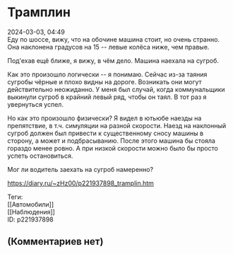 Трамплин
========

  
2024-03-03, 04:49  
 Еду по шоссе, вижу, что на обочине машина стоит, но очень странно. Она наклонена градусов на 15 -- левые колёса ниже, чем правые.   
   
 Под'ехав ещё ближе, я вижу, в чём дело. Машина наехала на сугроб.   
   
 Как это произошло логически -- я понимаю. Сейчас из-за таяния сугробы чёрные и плохо видны на дороге. Возникать они могут действительно неожиданно. У меня был случай, когда коммунальщики выкинули сугроб в крайний левый ряд, чтобы он таял. В тот раз я увернуться успел.   
   
 Но как это произошло физически? Я видел в ютьюбе наезды на препятствие, в т.ч. симуляции на разной скорости. Наезд на наклонный сугроб должен был привести к существенному сносу машины в сторону, а может и подбрасыванию. После этого машина бы стояла гораздо менее ровно. А при низкой скорости можно было бы просто успеть остановиться.   
   
 Мог ли водитель заехать на сугроб намеренно?   
  
<https://diary.ru/~zHz00/p221937898_tramplin.htm>  
  
Теги:  
[[Автомобили]]  
[[Наблюдения]]  
ID: p221937898  


(Комментариев нет)
------------------